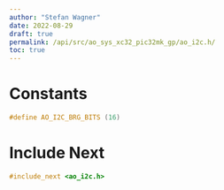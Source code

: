 ```yaml
---
author: "Stefan Wagner"
date: 2022-08-29
draft: true
permalink: /api/src/ao_sys_xc32_pic32mk_gp/ao_i2c.h/
toc: true
---
```


# Constants

```c
#define AO_I2C_BRG_BITS (16)
```

# Include Next

```c
#include_next <ao_i2c.h>
```
